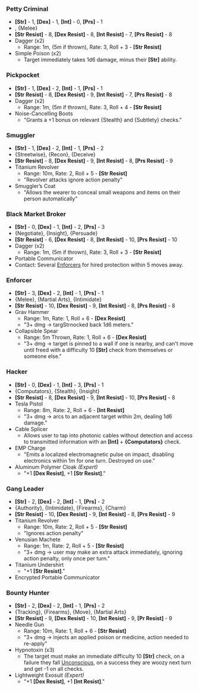 ### Petty Criminal
- **\[Str\]** - 1, **\[Dex\]** - 1, **\[Int\]** - 0, **\[Prs\]** - 1
- , {Melee}
- **\[Str Resist\]** - 8, **\[Dex Resist\]** - 8, **\[Int Resist\]** - 7, **\[Prs Resist\]** - 8
- Dagger (x2)
	- Range: 1m, (5m if thrown), Rate: 3, Roll + 3 - **\[Str Resist\]**
- Simple Poison (x2)
	- Target immediately takes 1d6 damage, minus their **\[Str\]** ability.
### Pickpocket
- **\[Str\]** - 1, **\[Dex\]** - 2, **\[Int\]** - 1, **\[Prs\]** - 1
- **\[Str Resist\]** - 8, **\[Dex Resist\]** - 9, **\[Int Resist\]** - 7, **\[Prs Resist\]** - 8
- Dagger (x2)
	- Range: 1m, (5m if thrown), Rate: 3, Roll + 4 - **\[Str Resist\]**
- Noise-Cancelling Boots
    - "Grants a +1 bonus on relevant {Stealth} and {Subtlety} checks."
### Smuggler
- **\[Str\]** - 1, **\[Dex\]** - 2, **\[Int\]** - 1, **\[Prs\]** - 2
- {Streetwise}, {Recon}, {Deceive}
- **\[Str Resist\]** - 8, **\[Dex Resist\]** - 9, **\[Int Resist\]** - 8, **\[Prs Resist\]** - 9
- Titanium Revolver
	- Range: 10m, Rate: 2,  Roll + 5 - **\[Str Resist\]**
	- "Revolver attacks ignore action penalty"
- Smuggler’s Coat
    - "Allows the wearer to conceal small weapons and items on their person automatically"
### Black Market Broker
- **\[Str\]** - 0, **\[Dex\]** - 1, **\[Int\]** - 2, **\[Prs\]** - 3
- {Negotiate}, {Insight}, {Persuade}
- **\[Str Resist\]** - 6, **\[Dex Resist\]** - 8, **\[Int Resist\]** - 10, **\[Prs Resist\]** - 10 
- Dagger (x2)
	- Range: 1m, (5m if thrown), Rate: 3, Roll + 3 - **\[Str Resist\]**
- Portable Communicator
- Contact: Several [Enforcers](../../..//GM%20Resources/Stat%20Blocks/Criminals.md#Enforcer) for hired protection within 5 moves away.
### Enforcer
- **\[Str\]** - 3, **\[Dex\]** - 2, **\[Int\]** - 1, **\[Prs\]** - 1
- {Melee}, {Martial Arts}, {Intimidate}
- **\[Str Resist\]** - 10, **\[Dex Resist\]** - 9, **\[Int Resist\]** - 8, **\[Prs Resist\]** - 8 
- Grav Hammer
	- Range: 1m, Rate: 1, Roll + 6 - **\[Dex Resist\]**
    - "3+ dmg → targStrnocked back 1d6 meters."
- Collapsible Spear
	- Range: 5m Thrown, Rate: 1, Roll + 6 - **\[Dex Resist\]**
	- "3+ dmg → target is pinned to a wall if one is nearby, and can't move until freed with a difficulty 10 **\[Str\]** check from themselves or someone else."
### Hacker
- **\[Str\]** - 0, **\[Dex\]** - 1, **\[Int\]** - 3, **\[Prs\]** - 1
- {Computators}, {Stealth}, {Insight}
- **\[Str Resist\]** - 8, **\[Dex Resist\]** - 9, **\[Int Resist\]** - 10, **\[Prs Resist\]** - 8 
- Tesla Pistol
	- Range: 8m, Rate: 2, Roll + 6 - **\[Int Resist\]**
    - "3+ dmg → arcs to an adjacent target within 2m, dealing 1d6 damage."
- Cable Splicer
	- Allows user to tap into photonic cables without detection and access to transmitted information with an **\[Int\]** + **{Computators}** check.
- EMP Charge
	- "Emits a localized electromagnetic pulse on impact, disabling electronics within 1m for one turn. Destroyed on use."
- Aluminum Polymer Cloak *(Expert)*
    - "+1 **\[Dex Resist\]**, +1 **\[Str Resist\]**."
### Gang Leader
- **\[Str\]** - 2, **\[Dex\]** - 2, **\[Int\]** - 1, **\[Prs\]** - 2
- {Authority}, {Intimidate}, {Firearms}, {Charm}
- **\[Str Resist\]** - 10, **\[Dex Resist\]** - 9, **\[Int Resist\]** - 8, **\[Prs Resist\]** - 9
- Titanium Revolver
	- Range: 10m, Rate: 2, Roll + 5 - **\[Str Resist\]**
	- "Ignores action penalty"
- Venusian Machete
	- Range: 1m, Rate: 2, Roll + 5 - **\[Str Resist\]**
	- "3+ dmg → user may make an extra attack immediately, ignoring action penalty, only once per turn."
- Titanium Undershirt
    - "+1 **\[Str Resist\]**."
- Encrypted Portable Communicator
### Bounty Hunter
- **\[Str\]** - 2, **\[Dex\]** - 2, **\[Int\]** - 1, **\[Prs\]** - 2
- {Tracking}, {Firearms}, {Move}, {Martial Arts}
- **\[Str Resist\]** - 9, **\[Dex Resist\]** - 10, **\[Int Resist\]** - 9, **\[Pr Resist\]** - 9 
- Needle Gun
	- Range: 10m, Rate: 1, Roll + 6 - **\[Str Resist\]**
	- "3+ dmg → injects an applied poison or medicine, action needed to re-apply"
- Hypnotoxin (x3)
	- The target must make an immediate difficulty 10 **\[Str\]** check, on a failure they fall [Unconscious](../../Rules/Combat.md#Unconscious), on a success they are woozy next turn and get -1 on all checks.
- Lightweight Exosuit *(Expert)*
    - "+1 **\[Dex Resist\]**, +1 **\[Int Resist\]**."
